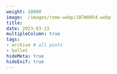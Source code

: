 ```yaml
---
weight: 10000
image:  /images/rome-webp/1B7W0054.webp
title:
date: 2023-03-13
multipleColumn: true
tags:
- archive # all posts
- ballet
hideMeta: true
hideExif: true
---
```


